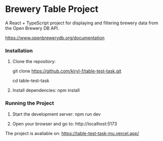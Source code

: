 # Brewery Table Project

A React + TypeScript project for displaying and filtering brewery data from the Open Brewery DB API.

https://www.openbrewerydb.org/documentation


### Installation
1. Clone the repository:

   
   git clone https://github.com/kiryl-f/table-test-task.git
   
   cd table-test-task

3. Install dependencies:
   npm install

### Running the Project
1. Start the development server:
   npm run dev

2. Open your browser and go to:
   http://localhost:5173


The project is avaliable on:
https://table-test-task-mu.vercel.app/
